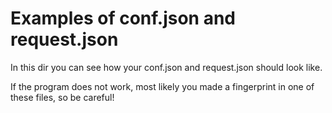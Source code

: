 # Examples of conf.json and request.json
In this dir you can see how your conf.json and request.json should look like.

If the program does not work, most likely you made a fingerprint in one of these files, so be careful!